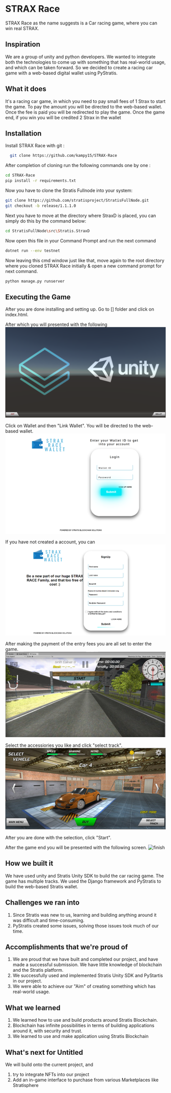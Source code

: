 
# STRAX Race

STRAX Race as the name suggests is a Car racing game, where you can win real STRAX.


## Inspiration
We are a group of unity and python developers. We wanted to integrate both the technologies to come up with something that has real-world usage, and which can be taken forward. So we decided to create a racing car game with a web-based digital wallet using PyStratis.

## What it does
It's a racing car game, in which you need to pay small fees of 1 Strax to start the game. To pay the amount you will be directed to the web-based wallet. Once the fee is paid you will be redirected to play the game. Once the game end, if you win you will be credited 2 Strax in the wallet

## Installation

Install STRAX Race with git :
```bash
  git clone https://github.com/kampy15/STRAX-Race
```
After completion of cloning run the following commands one by one :
```bash
cd STRAX-Race
pip install -r requirements.txt
```
Now you have to clone the Stratis Fullnode into your system:
```bash
git clone https://github.com/stratisproject/StratisFullNode.git
git checkout -b release/1.1.1.0
```
Next you have to move at the directory where StraxD is placed,
you can simply do this by the command below:
```bash
cd StratisFullNode\src\Stratis.StraxD
```
Now open this file in your Command Prompt and run the next command
```bash
dotnet run --env testnet
```
Now leaving this cmd window just like that, move again to the root directory where you cloned STRAX Race initially & open a new command prompt for next command.
```bash
python manage.py runserver
```

## Executing the Game
After you are done installing and setting up. Go to [] folder and click on index.html.

After which you will presented with the following
![game1](images/Game1.png)

Click on Wallet and then "Link Wallet". You will be directed to the web-based wallet.
![login](images/Login.png)

If you have not created a account, you can 
![signup](images/Signup.png)

After making the payment of the entry fees you are all set to enter the game.
![game](images/game_scene.jpg)

Select the accessiories you like and click "select track".
![menu](images/menu_scene.jpg)

After you are done with the selection, click "Start".

After the game end you will be presented with the following screen.
![finish](images/Finish_scene.png)

## How we built it
We have used unity and Stratis Unity SDK to build the car racing game. The game has multiple tracks. We used the Django framework and PyStratis to build the web-based Stratis wallet.

## Challenges we ran into
1. Since Stratis was new to us, learning and building anything around it was difficult and time-consuming.
2. PyStratis created some issues, solving those issues took much of our time.

## Accomplishments that we're proud of
1. We are proud that we have built and completed our project, and have made a successful submission. We have little knowledge of blockchain and the Stratis platform.
2. We successfully used and implemented Stratis Unity SDK and PyStartis in our project.
3. We were able to achieve our "Aim" of creating something which has real-world usage.

## What we learned
1. We learned how to use and build products around Stratis Blockchain.
2. Blockchain has infinite possibilities in terms of building applications around it, with security and trust.
3. We learned to use and make application using Stratis Blockchain

## What's next for Untitled
We will build onto the current project, and 
1. try to integrate NFTs into our project
2. Add an in-game interface to purchase from various Marketplaces like Stratisphere
